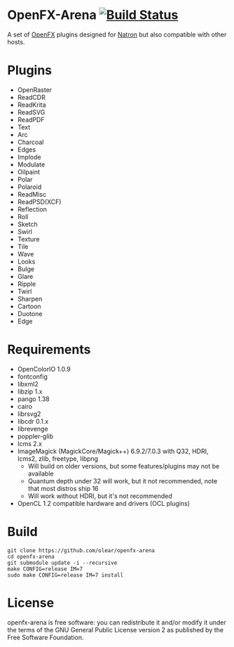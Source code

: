 OpenFX-Arena [![Build Status](https://travis-ci.org/olear/openfx-arena.svg)](https://travis-ci.org/olear/openfx-arena)
============

A set of [OpenFX](http://openfx.sf.net) plugins designed for [Natron](http://natron.fr) but also compatible with other hosts.

Plugins
=======

 * OpenRaster
 * ReadCDR
 * ReadKrita
 * ReadSVG
 * ReadPDF
 * Text
 * Arc
 * Charcoal
 * Edges
 * Implode
 * Modulate
 * Oilpaint
 * Polar
 * Polaroid
 * ReadMisc
 * ReadPSD(XCF)
 * Reflection
 * Roll
 * Sketch
 * Swirl
 * Texture
 * Tile
 * Wave
 * Looks
 * Bulge
 * Glare
 * Ripple
 * Twirl
 * Sharpen
 * Cartoon
 * Duotone
 * Edge

Requirements
============

 * OpenColorIO 1.0.9
 * fontconfig
 * libxml2
 * libzip 1.x
 * pango 1.38
 * cairo 
 * librsvg2
 * libcdr 0.1.x
 * librevenge
 * poppler-glib
 * lcms 2.x
 * ImageMagick (MagickCore/Magick++) 6.9.2/7.0.3 with Q32, HDRI, lcms2, zlib, freetype, libpng
   * Will build on older versions, but some features/plugins may not be available
   * Quantum depth under 32 will work, but it not recommended, note that most distros ship 16
   * Will work without HDRI, but it's not recommended
 * OpenCL 1.2 compatible hardware and drivers (OCL plugins)


Build
=====

```
git clone https://github.com/olear/openfx-arena
cd openfx-arena
git submodule update -i --recursive
make CONFIG=release IM=7
sudo make CONFIG=release IM=7 install
```

License
=======

openfx-arena is free software: you can redistribute it and/or modify it under the terms of the GNU General Public License version 2 as published by the Free Software Foundation.
